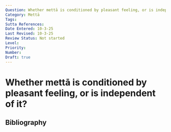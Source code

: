 ```yaml
---
Question: Whether mettā is conditioned by pleasant feeling, or is independent of it?
Category: Mettā
Tags: 
Sutta References: 
Date Entered: 10-3-25
Last Revised: 10-3-25
Review Status: Not started
Level: 
Priority: 
Number: 
Draft: true
---
```


# Whether mettā is conditioned by pleasant feeling, or is independent of it?

## Bibliography

<!-- 

Notes:



-->